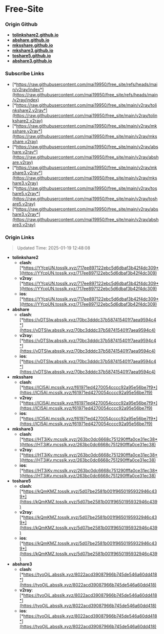 # Free-Site

### Origin Github

- [**tolinkshare2.github.io**](https://github.com/tolinkshare2/tolinkshare2.github.io)
- [**abshare.github.io**](https://github.com/abshare/abshare.github.io)
- [**mksshare.github.io**](https://github.com/mksshare/mksshare.github.io)
- [**mkshare3.github.io**](https://github.com/mkshare3/mkshare3.github.io)
- [**toshare5.github.io**](https://github.com/toshare5/toshare5.github.io)
- [**abshare3.github.io**](https://github.com/abshare3/abshare3.github.io)

### Subscribe Links

- [*https://raw.githubusercontent.com/mai19950/free_site/refs/heads/main/v2ray/index*](https://raw.githubusercontent.com/mai19950/free_site/refs/heads/main/v2ray/index)
- [*https://raw.githubusercontent.com/mai19950/free_site/main/v2ray/tolinkshare2.v2ray*](https://raw.githubusercontent.com/mai19950/free_site/main/v2ray/tolinkshare2.v2ray)
- [*https://raw.githubusercontent.com/mai19950/free_site/main/v2ray/mksshare.v2ray*](https://raw.githubusercontent.com/mai19950/free_site/main/v2ray/mksshare.v2ray)
- [*https://raw.githubusercontent.com/mai19950/free_site/main/v2ray/abshare.v2ray*](https://raw.githubusercontent.com/mai19950/free_site/main/v2ray/abshare.v2ray)
- [*https://raw.githubusercontent.com/mai19950/free_site/main/v2ray/mkshare3.v2ray*](https://raw.githubusercontent.com/mai19950/free_site/main/v2ray/mkshare3.v2ray)
- [*https://raw.githubusercontent.com/mai19950/free_site/main/v2ray/toshare5.v2ray*](https://raw.githubusercontent.com/mai19950/free_site/main/v2ray/toshare5.v2ray)
- [*https://raw.githubusercontent.com/mai19950/free_site/main/v2ray/abshare3.v2ray*](https://raw.githubusercontent.com/mai19950/free_site/main/v2ray/abshare3.v2ray)

### Origin Links

> Updated Time: 2025-01-19 12:48:08

- **tolinkshare2**
  - **clash**: [*https://YYcpUN.tosslk.xyz/717ee897122ebc5d6dbaf3b42f4dc309*](https://YYcpUN.tosslk.xyz/717ee897122ebc5d6dbaf3b42f4dc309)
  - **v2ray**: [*https://YYcpUN.tosslk.xyz/717ee897122ebc5d6dbaf3b42f4dc309*](https://YYcpUN.tosslk.xyz/717ee897122ebc5d6dbaf3b42f4dc309)
  - **ios**: [*https://YYcpUN.tosslk.xyz/717ee897122ebc5d6dbaf3b42f4dc309*](https://YYcpUN.tosslk.xyz/717ee897122ebc5d6dbaf3b42f4dc309)
- **abshare**
  - **clash**: [*https://vDTSIw.absslk.xyz/70bc3dddc37b587415401f7aea9594c4*](https://vDTSIw.absslk.xyz/70bc3dddc37b587415401f7aea9594c4)
  - **v2ray**: [*https://vDTSIw.absslk.xyz/70bc3dddc37b587415401f7aea9594c4*](https://vDTSIw.absslk.xyz/70bc3dddc37b587415401f7aea9594c4)
  - **ios**: [*https://vDTSIw.absslk.xyz/70bc3dddc37b587415401f7aea9594c4*](https://vDTSIw.absslk.xyz/70bc3dddc37b587415401f7aea9594c4)
- **mksshare**
  - **clash**: [*https://lCl5AI.mcsslk.xyz/f61971ed4270054cccc92a95e56be7f9*](https://lCl5AI.mcsslk.xyz/f61971ed4270054cccc92a95e56be7f9)
  - **v2ray**: [*https://lCl5AI.mcsslk.xyz/f61971ed4270054cccc92a95e56be7f9*](https://lCl5AI.mcsslk.xyz/f61971ed4270054cccc92a95e56be7f9)
  - **ios**: [*https://lCl5AI.mcsslk.xyz/f61971ed4270054cccc92a95e56be7f9*](https://lCl5AI.mcsslk.xyz/f61971ed4270054cccc92a95e56be7f9)
- **mkshare3**
  - **clash**: [*https://HT3iKv.mcsslk.xyz/263bc0dc6668c751290fffa0ce31ec38*](https://HT3iKv.mcsslk.xyz/263bc0dc6668c751290fffa0ce31ec38)
  - **v2ray**: [*https://HT3iKv.mcsslk.xyz/263bc0dc6668c751290fffa0ce31ec38*](https://HT3iKv.mcsslk.xyz/263bc0dc6668c751290fffa0ce31ec38)
  - **ios**: [*https://HT3iKv.mcsslk.xyz/263bc0dc6668c751290fffa0ce31ec38*](https://HT3iKv.mcsslk.xyz/263bc0dc6668c751290fffa0ce31ec38)
- **toshare5**
  - **clash**: [*https://kQmKMZ.tosslk.xyz/5d07be2581b001f9650195932946c439*](https://kQmKMZ.tosslk.xyz/5d07be2581b001f9650195932946c439)
  - **v2ray**: [*https://kQmKMZ.tosslk.xyz/5d07be2581b001f9650195932946c439*](https://kQmKMZ.tosslk.xyz/5d07be2581b001f9650195932946c439)
  - **ios**: [*https://kQmKMZ.tosslk.xyz/5d07be2581b001f9650195932946c439*](https://kQmKMZ.tosslk.xyz/5d07be2581b001f9650195932946c439)
- **abshare3**
  - **clash**: [*https://tyoOjL.absslk.xyz/8022acd39087966b745de546a60dd418*](https://tyoOjL.absslk.xyz/8022acd39087966b745de546a60dd418)
  - **v2ray**: [*https://tyoOjL.absslk.xyz/8022acd39087966b745de546a60dd418*](https://tyoOjL.absslk.xyz/8022acd39087966b745de546a60dd418)
  - **ios**: [*https://tyoOjL.absslk.xyz/8022acd39087966b745de546a60dd418*](https://tyoOjL.absslk.xyz/8022acd39087966b745de546a60dd418)
